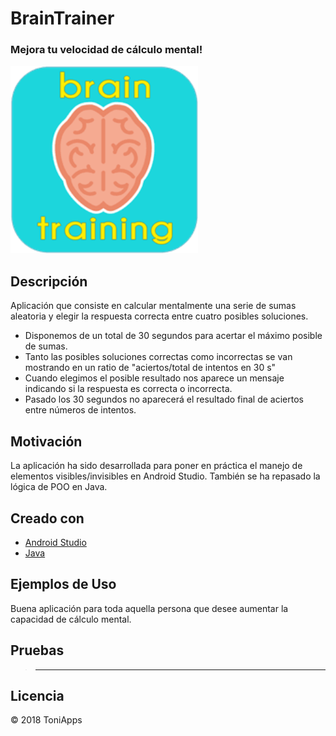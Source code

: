 # BrainTrainer
### Mejora tu velocidad de cálculo mental!


<img src="https://github.com/Antonio1138/BrainTrainer/blob/master/brain.jpg" alt="brain"
  width="300" height="300"/>

## Descripción
Aplicación que consiste en calcular mentalmente una serie de sumas aleatoria y elegir la respuesta correcta entre cuatro posibles soluciones.
- Disponemos de un total de 30 segundos para acertar el máximo posible de sumas.
- Tanto las posibles soluciones correctas como incorrectas se van mostrando en un ratio de "aciertos/total de intentos en 30 s"
- Cuando elegimos el posible resultado nos aparece un mensaje indicando si la respuesta es correcta o incorrecta.
- Pasado los 30 segundos no aparecerá el resultado final de aciertos entre números de intentos.

## Motivación
La aplicación ha sido desarrollada para poner en práctica el manejo de elementos visibles/invisibles en Android Studio. También se ha repasado la lógica de POO en Java.

## Creado con
- [Android Studio](https://developer.android.com/studio/)
- [Java](https://www.java.com/es/download/)


## Ejemplos de Uso
Buena aplicación para toda aquella persona que desee aumentar la capacidad de cálculo mental.

## Pruebas
>------


## Licencia
:copyright: 2018 ToniApps
